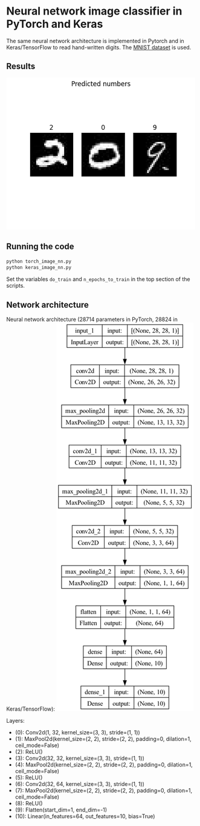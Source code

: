 # Neural network image classifier in PyTorch and Keras

The same neural network architecture is implemented in Pytorch and in Keras/TensorFlow 
to read hand-written digits. The [MNIST dataset](https://en.wikipedia.org/wiki/MNIST_database) is used.

## Results
![Results](predicted_numbers.png)

## Running the code

```bash
python torch_image_nn.py
python keras_image_nn.py
```

Set the variables `do_train` and `n_epochs_to_train` in the top section of the scripts.

## Network architecture
Neural network architecture (28714 parameters in PyTorch, 28824 in Keras/TensorFlow):
![Kereas model plot](keras_model_plot.png)

Layers:
 - (0): Conv2d(1, 32, kernel_size=(3, 3), stride=(1, 1))
 - (1): MaxPool2d(kernel_size=(2, 2), stride=(2, 2), padding=0, dilation=1, ceil_mode=False)
 - (2): ReLU()
 - (3): Conv2d(32, 32, kernel_size=(3, 3), stride=(1, 1))
 - (4): MaxPool2d(kernel_size=(2, 2), stride=(2, 2), padding=0, dilation=1, ceil_mode=False)
 - (5): ReLU()
 - (6): Conv2d(32, 64, kernel_size=(3, 3), stride=(1, 1))
 - (7): MaxPool2d(kernel_size=(2, 2), stride=(2, 2), padding=0, dilation=1, ceil_mode=False)
 - (8): ReLU()
 - (9): Flatten(start_dim=1, end_dim=-1)
 - (10): Linear(in_features=64, out_features=10, bias=True)
  
